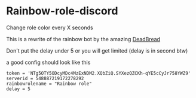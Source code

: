 # Rainbow-role-discord
Change role color every X seconds

This is a rewrite of the rainbow bot by the amazing [DeadBread](https://github.com/DeadBread76)

Don't put the delay under 5 or you will get limited (delay is in second btw)

a good config should look like this

```
token = 'NTg5OTY5ODcyMDc4MzExNDM2.XQbZiQ.SYXezQZCKh-qYE5cCyJr758YWZ9'
serverid = 548887219172278292
rainbowrolename = "Rainbow role"
delay = 5
```
